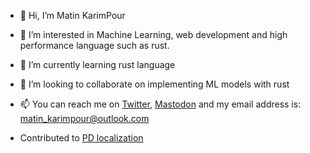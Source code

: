 - 👋 Hi, I’m Matin KarimPour
- 👀 I’m interested in Machine Learning, web development and high performance language such as rust.
- 🌱 I’m currently learning rust language
- 💞️ I’m looking to collaborate on implementing ML models with rust
- 📫 You can reach me on [Twitter](https://twitter.com/matin_karimpour), [Mastodon](https://hachyderm.io/@matin_karimpour) and my email address is: matin_karimpour@outlook.com
- Contributed to [PD localization][1]

  [1]: https://github.com/Farzinkh/Partial_Discharge
 
<!---
matin-karimpour/matin-karimpour is a ✨ special ✨ repository because its `README.md` (this file) appears on your GitHub profile.
You can click the Preview link to take a look at your changes.
--->
